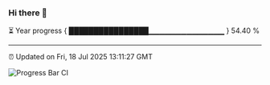 ### Hi there 👋

⏳ Year progress { ████████████████▁▁▁▁▁▁▁▁▁▁▁▁▁▁ } 54.40 %

---

⏰ Updated on Fri, 18 Jul 2025 13:11:27 GMT

![Progress Bar CI](https://github.com/IshwaranRudhara/GIT-ACTION/workflows/Progress%20Bar%20CI/badge.svg)
